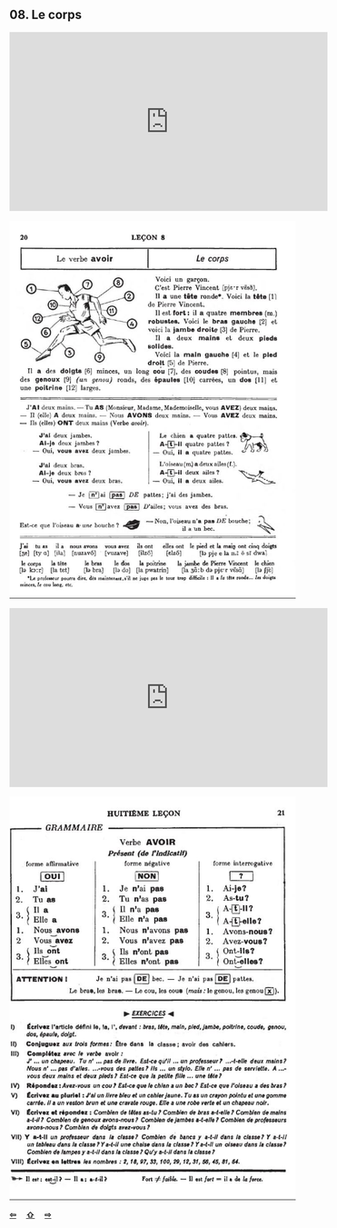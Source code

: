 ## 08. Le corps

<iframe width="560" height="315" src="https://www.youtube.com/embed/cwlg9Prjwek" frameborder="0" allow="accelerometer; autoplay; encrypted-media; gyroscope; picture-in-picture" allowfullscreen></iframe>

![08A](img/08A.JPG)

<iframe width="560" height="315" src="https://www.youtube.com/embed/AiGuSAVnJvQ" frameborder="0" allow="accelerometer; autoplay; encrypted-media; gyroscope; picture-in-picture" allowfullscreen></iframe>

![08B](img/08B.JPG)

<p style='font-weight:bolder'>
  <a href='07.html' title='Önceki sayfa'>⇦</a>&emsp;
  <a href='..' title='Ana sayfa'>⇧</a>&emsp;
  <a href='09.html' title='Sonraki sayfa'>⇨</a>
</p>